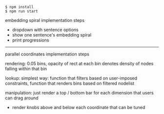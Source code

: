     $ npm install
    $ npm run start

embedding spiral implementation steps

- dropdown with sentence options
- show one sentence's embedding spiral
- print progressions

---

parallel coordinates implementation steps

rendering: 0.05 bins, opacity of rect at each bin denotes density of nodes falling within that bin

lookup:
simplest way: function that filters based on user-imposed constraints, function that renders bins based on filtered nodelist

manipulation: just render a top / bottom bar for each dimension that users can drag around

- render knobs above and below each coordinate that can be tuned